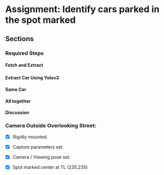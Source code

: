 # Assignment: Identify cars parked in the spot marked 

## Sections
### Required Steps
#### Fetch and Extract
##### 
#### Extract Car Using Yolov3
#### Same Car
#### All together

#### Discussion


### Camera Outside Overlooking Street:
 - [x] Rigidly mounted. 
 - [x] Capture parameters set. 
 - [x] Camera / Viewing pose set.
 - [x] Spot marked center at TL (235,235)


<!--stackedit_data:
eyJoaXN0b3J5IjpbMTk4MDg4NTM3NiwtMTAwODkxNTIzMiwtMT
E4MDQ1Mzk0Nl19
-->